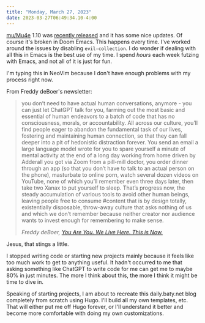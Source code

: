 ```yaml
---
title: "Monday, March 27, 2023"
date: 2023-03-27T06:49:34.10-4:00
---
```


[mu/Mu4e](https://www.djcbsoftware.nl/code/mu/) 1.10 was [recently released](https://github.com/djcb/mu/blob/release/1.10/NEWS.org) and it has some nice updates. Of course it's broken in Doom Emacs. This happens every time. I've worked around the issues by disabling `evil-collection`. I do wonder if dealing with all this in Emacs is the best use of my time. I spend _hours_ each week futzing with Emacs, and not all of it is just for fun. 

I'm typing this in NeoVim because I don't have enough problems with my process right now.

From Freddy deBoer's newsletter:

> you don’t need to have actual human conversations, anymore - you can just let ChatGPT talk for you, farming out the most basic and essential of human endeavors to a batch of code that has no consciousness, morals, or accountability. All across our culture, you’ll find people eager to abandon the fundamental task of our lives, fostering and maintaining human connection, so that they can fall deeper into a pit of hedonistic distraction forever. You send an email a large language model wrote for you to spare yourself a minute of mental activity at the end of a long day working from home driven by Adderall you got via Zoom from a pill-mill doctor, you order dinner through an app (so that you don’t have to talk to an actual person on the phone), masturbate to online porn, watch several dozen videos on YouTube, none of which you’ll remember even three days later, then take two Xanax to put yourself to sleep. That’s progress now, the steady accumulation of various tools to avoid other human beings, leaving people free to consume #content that is by design totally, existentially disposable, throw-away culture that asks nothing of us and which we don’t remember because neither creator nor audience wants to invest enough for remembering to make sense.
> 
> <cite>Freddy deBoer, [You Are You. We Live Here. This is Now.](https://freddiedeboer.substack.com/p/you-are-you-we-live-here-this-is?publication_id=295937&post_id=110610074)</cite>

Jesus, that stings a little.

I stopped writing code or starting new projects mainly because it feels like too much work to get to anything useful. It hadn't occurred to me that asking something like ChatGPT to write code for me can get me to maybe 80% in just minutes. The more I think about this, the more I think it might be time to dive in.

Speaking of starting projects, I am about to recreate this daily.baty.net blog completely from scratch using Hugo. I'll build all my own templates, etc. That will either put me off Hugo forever, or I'll understand it better and become more comfortable with doing my own customizations.
